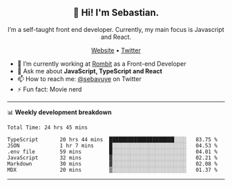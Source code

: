 <h2 align="center">👋 Hi! I'm Sebastian.</h2>
<p align="center">I’m a self-taught front end developer. Currently, my main focus is Javascript and React.</p>
<p align="center">
  <a href="https://sebastianvuye.be">Website</a> •
  <a href="https://twitter.com/sebavuye">Twitter</a>
</p>


- 🔭 I’m currently working at [Rombit](https://rombit.com/) as a Front-end Developer
- 💬 Ask me about **JavaScript, TypeScript and React**
- 📫 How to reach me: [@sebavuye](https://twitter.com/sebavuye) on Twitter
- ⚡ Fun fact: Movie nerd

-------

📊 **Weekly development breakdown**

<!--START_SECTION:waka-->

```text
Total Time: 24 hrs 45 mins

TypeScript       20 hrs 44 mins  █████████████████████░░░░   83.75 %
JSON             1 hr 7 mins     █░░░░░░░░░░░░░░░░░░░░░░░░   04.53 %
.env file        59 mins         █░░░░░░░░░░░░░░░░░░░░░░░░   04.01 %
JavaScript       32 mins         ▓░░░░░░░░░░░░░░░░░░░░░░░░   02.21 %
Markdown         30 mins         ▓░░░░░░░░░░░░░░░░░░░░░░░░   02.08 %
MDX              20 mins         ▒░░░░░░░░░░░░░░░░░░░░░░░░   01.37 %
```

<!--END_SECTION:waka-->
-------
